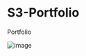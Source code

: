# S3-Portfolio
Portfolio 

![image](https://user-images.githubusercontent.com/99740736/157420324-7bf8f6d9-fe38-4332-b0a1-4b91097c5adc.png)
